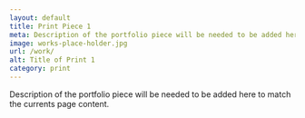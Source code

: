 ```yaml
---
layout: default
title: Print Piece 1
meta: Description of the portfolio piece will be needed to be added here to match the currents page content.
image: works-place-holder.jpg
url: /work/
alt: Title of Print 1
category: print
---
```


Description of the portfolio piece will be needed to be added here to match the currents page content.
